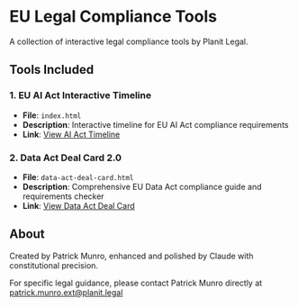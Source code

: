 # EU Legal Compliance Tools

A collection of interactive legal compliance tools by Planit Legal.

## Tools Included

### 1. EU AI Act Interactive Timeline
- **File**: `index.html`
- **Description**: Interactive timeline for EU AI Act compliance requirements
- **Link**: [View AI Act Timeline](https://patrick-munro-planitlegal.github.io/EU-Regulatory-Projects/)

### 2. Data Act Deal Card 2.0
- **File**: `data-act-deal-card.html`
- **Description**: Comprehensive EU Data Act compliance guide and requirements checker
- **Link**: [View Data Act Deal Card](https://patrick-munro-planitlegal.github.io/EU-Regulatory-Projects/data-act-deal-card.html)

## About

Created by Patrick Munro, enhanced and polished by Claude with constitutional precision.

For specific legal guidance, please contact Patrick Munro directly at patrick.munro.ext@planit.legal

